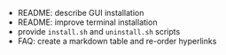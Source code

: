 - README: describe GUI installation
- README: improve terminal installation
- provide `install.sh` and `uninstall.sh` scripts
- FAQ: create a markdown table and re-order hyperlinks
